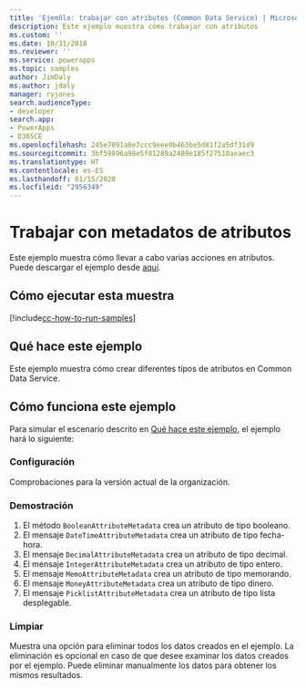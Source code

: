 ```yaml
---
title: 'Ejemñlo: trabajar con atributos (Common Data Service) | Microsoft Docs'
description: Este ejemplo muestra cómo trabajar con atributos
ms.custom: ''
ms.date: 10/31/2018
ms.reviewer: ''
ms.service: powerapps
ms.topic: samples
author: JimDaly
ms.author: jdaly
manager: ryjones
search.audienceType:
- developer
search.app:
- PowerApps
- D365CE
ms.openlocfilehash: 245e7091a0e7ccc9eee9b463be5d81f2a5df31d9
ms.sourcegitcommit: 3bf59896a98e5f01289a2489e185f27518aeaec3
ms.translationtype: HT
ms.contentlocale: es-ES
ms.lasthandoff: 01/15/2020
ms.locfileid: "2956349"
---
```

# <a name="work-with-attribute-metadata"></a>Trabajar con metadatos de atributos

Este ejemplo muestra cómo llevar a cabo varias acciones en atributos. Puede descargar el ejemplo desde [aquí](https://github.com/microsoft/PowerApps-Samples/tree/master/cds/orgsvc/C%23/WorkWithAttributes).

## <a name="how-to-run-this-sample"></a>Cómo ejecutar esta muestra

[!include[cc-how-to-run-samples](../../includes/cc-how-to-run-samples.md)]

## <a name="what-this-sample-does"></a>Qué hace este ejemplo

Este ejemplo muestra cómo crear diferentes tipos de atributos en Common Data Service.

## <a name="how-this-sample-works"></a>Cómo funciona este ejemplo

Para simular el escenario descrito en [Qué hace este ejemplo](#what-this-sample-does), el ejemplo hará lo siguiente:

### <a name="setup"></a>Configuración

Comprobaciones para la versión actual de la organización.

### <a name="demonstrate"></a>Demostración

1. El método `BooleanAttributeMetadata` crea un atributo de tipo booleano.
2. El mensaje `DateTimeAttributeMetadata` crea un atributo de tipo fecha-hora.
3. El mensaje `DecimalAttributeMetadata` crea un atributo de tipo decimal.
4. El mensaje `IntegerAttributeMetadata` crea un atributo de tipo entero.
5. El mensaje `MemoAttributeMetadata` crea un atributo de tipo memorando.
6. El mensaje `MoneyAttributeMetadata` crea un atributo de tipo dinero.
7. El mensaje `PicklistAttributeMetadata` crea un atributo de tipo lista desplegable.

### <a name="clean-up"></a>Limpiar

Muestra una opción para eliminar todos los datos creados en el ejemplo. La eliminación es opcional en caso de que desee examinar los datos creados por el ejemplo. Puede eliminar manualmente los datos para obtener los mismos resultados.